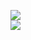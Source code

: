 [![](https://img.shields.io/badge/Made%20With-Github%20Spray-lightgrey.svg?style=for-the-badge&logo=github)](https://github.com/Annihil/github-spray#1109)  
[![](https://i.imgur.com/2DrTn0Z.gif)](https://github.com/Annihil/github-spray)